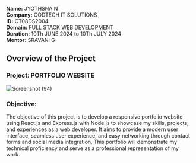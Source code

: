 **Name:** JYOTHSNA N <br>
**Company:** CODTECH IT SOLUTIONS <br>
**ID:**  CT08DS2004 <br>
**Domain:** FULL STACK WEB DEVELOPMENT <br>
**Duration:** 10Th JUNE 2024 to 10Th JULY 2024 <br>
**Mentor:** SRAVANI G <br>

## Overview of the Project

### Project: PORTFOLIO WEBSITE
![Screenshot (94)](https://github.com/Jyothsna25/CODTECH-Task-2/assets/160406602/85209506-e297-4377-b7ed-44a94e95a4ba)

### Objective:
The objective of this project is to develop a responsive portfolio website using React.js and Express.js with Node.js to showcase my skills, projects, and experiences as a web developer. It aims to provide a modern user interface, seamless user experience, and easy networking through contact forms and social media integration. This portfolio will demonstrate my technical proficiency and serve as a professional representation of my work.



